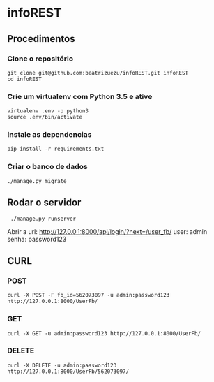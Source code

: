 # infoREST

## Procedimentos
### Clone o repositório

```console
git clone git@github.com:beatrizuezu/infoREST.git infoREST
cd infoREST
```

### Crie um virtualenv com Python 3.5 e ative
```console
virtualenv .env -p python3
source .env/bin/activate
```
### Instale as dependencias
```console
pip install -r requirements.txt
```

### Criar o banco de dados
```console
./manage.py migrate
```
## Rodar o servidor
```console
 ./manage.py runserver
 ```
Abrir a url: http://127.0.0.1:8000/api/login/?next=/user_fb/
user: admin
senha: password123
## CURL

### POST
 ```console
 curl -X POST -F fb_id=562073097 -u admin:password123 http://127.0.0.1:8000/UserFb/
  ```

### GET
 ```console
 curl -X GET -u admin:password123 http://127.0.0.1:8000/UserFb/
  ```

### DELETE
```console
curl -X DELETE -u admin:password123 http://127.0.0.1:8000/UserFb/562073097/
 ```

